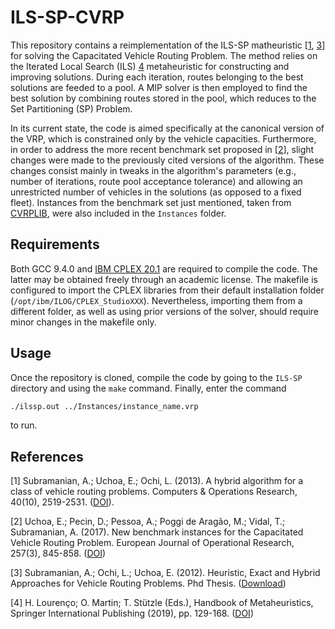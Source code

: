 # ILS-SP-CVRP
This repository contains a reimplementation of the ILS-SP matheuristic [[1](#1), [3](#3)] for solving the Capacitated Vehicle Routing Problem. The method relies on the Iterated Local Search (ILS) [4](#4) metaheuristic for constructing and improving solutions. During each iteration, routes belonging to the best solutions are feeded to a pool. A MIP solver is then employed to find the best solution by combining routes stored in the pool, which reduces to the Set Partitioning (SP) Problem.

In its current state, the code is aimed specifically at the canonical version of the VRP, which is constrained only by the vehicle capacities. Furthermore, in order to address the more recent benchmark set proposed in [[2](#2)], slight changes were made to the previously cited versions of the algorithm. These changes consist mainly in tweaks in the algorithm's parameters (e.g., number of iterations, route pool acceptance tolerance) and allowing an unrestricted number of vehicles in the solutions (as opposed to a fixed fleet). Instances from the benchmark set just mentioned, taken from [CVRPLIB](http://vrp.galgos.inf.puc-rio.br/index.php/en/), were also included in the `Instances` folder.

## Requirements

Both GCC 9.4.0 and [IBM CPLEX 20.1](https://www.ibm.com/products/ilog-cplex-optimization-studio) are required to compile the code. The latter may be obtained freely through an academic license. The makefile is configured to import the CPLEX libraries from their default installation folder (`/opt/ibm/ILOG/CPLEX_StudioXXX`). Nevertheless, importing them from a different folder, as well as using prior versions of the solver, should require minor changes in the makefile only.

## Usage 

Once the repository is cloned, compile the code by going to the `ILS-SP` directory and using the `make` command. Finally, enter the command
```sh
./ilssp.out ../Instances/instance_name.vrp
```
to run.


## References

<a id="1">[1]</a> Subramanian, A.; Uchoa, E.; Ochi, L. (2013).
A hybrid algorithm for a class of vehicle routing problems. Computers & Operations Research, 40(10), 2519-2531. ([DOI](https://doi.org/10.1016/j.cor.2013.01.013)).

<a id="2">[2]</a> Uchoa, E.; Pecin, D.; Pessoa, A.; Poggi de Aragão, M.; Vidal, T.; Subramanian, A. (2017). New benchmark instances for the Capacitated Vehicle Routing Problem. European Journal of Operational Research, 257(3), 845-858. ([DOI](https://doi.org/10.1016/j.ejor.2016.08.012))

<a id="3">[3]</a> Subramanian, A.; Ochi, L.; Uchoa, E. (2012). Heuristic, Exact and Hybrid Approaches for Vehicle Routing Problems. Phd Thesis. ([Download](http://www.ic.uff.br/PosGraduacao/frontend-tesesdissertacoes/download.php?id=532.pdf&tipo=trabalho))

<a id="4">[4]</a> H. Lourenço; O. Martin; T. Stützle (Eds.), Handbook of Metaheuristics, Springer International Publishing (2019), pp. 129-168. ([DOI](https://doi.org/10.1007/978-3-319-91086-4_5))
